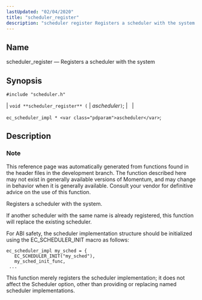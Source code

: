 ```yaml
---
lastUpdated: "02/04/2020"
title: "scheduler_register"
description: "scheduler register Registers a scheduler with the system void scheduler register ascheduler ec scheduler impl ascheduler This reference page was automatically generated from functions found in the header files in the development branch The function described here may not exist in generally available versions of Momentum and may change in..."
---
```


<a name="apis.scheduler_register"></a> 
## Name

scheduler_register — Registers a scheduler with the system

## Synopsis

`#include "scheduler.h"`

| `void **scheduler_register** (` | <var class="pdparam">ascheduler</var>`)`; |   |

`ec_scheduler_impl * <var class="pdparam">ascheduler</var>`;<a name="idp58918640"></a> 
## Description

### Note

This reference page was automatically generated from functions found in the header files in the development branch. The function described here may not exist in generally available versions of Momentum, and may change in behavior when it is generally available. Consult your vendor for definitive advice on the use of this function.

Registers a scheduler with the system.

If another scheduler with the same name is already registered, this function will replace the existing scheduler.

For ABI safety, the scheduler implementation structure should be initialized using the EC_SCHEDULER_INIT macro as follows:

```
ec_scheduler_impl my_sched = {
   EC_SCHEDULER_INIT("my_sched"),
   my_sched_init_func,
 ...
```

This function merely registers the scheduler implementation; it does not affect the Scheduler option, other than providing or replacing named scheduler implementations.